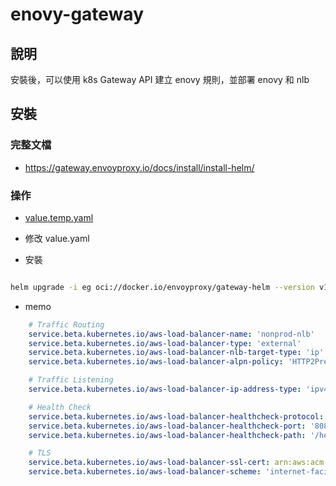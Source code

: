 # enovy-gateway

## 說明

安裝後，可以使用 k8s Gateway API 建立 enovy 規則，並部署 enovy 和 nlb

## 安裝

### 完整文檔

* <https://gateway.envoyproxy.io/docs/install/install-helm/>

### 操作

* [value.temp.yaml](https://github.com/envoyproxy/gateway/blob/main/charts/gateway-helm/values.tmpl.yaml)

* 修改 value.yaml

* 安裝

``` zsh

helm upgrade -i eg oci://docker.io/envoyproxy/gateway-helm --version v1.3.0 -n gateway --create-namespace -f values.yaml

```

* memo

```yaml
    # Traffic Routing
    service.beta.kubernetes.io/aws-load-balancer-name: 'nonprod-nlb'
    service.beta.kubernetes.io/aws-load-balancer-type: 'external'
    service.beta.kubernetes.io/aws-load-balancer-nlb-target-type: 'ip'
    service.beta.kubernetes.io/aws-load-balancer-alpn-policy: 'HTTP2Preferred'

    # Traffic Listening
    service.beta.kubernetes.io/aws-load-balancer-ip-address-type: 'ipv4'

    # Health Check
    service.beta.kubernetes.io/aws-load-balancer-healthcheck-protocol: 'http'
    service.beta.kubernetes.io/aws-load-balancer-healthcheck-port: '8081'
    service.beta.kubernetes.io/aws-load-balancer-healthcheck-path: '/healthz'

    # TLS
    service.beta.kubernetes.io/aws-load-balancer-ssl-cert: arn:aws:acm:ap-southeast-1:418295696814:certificate/3d120155-2e7d-4502-a40b-00d213082500
    service.beta.kubernetes.io/aws-load-balancer-scheme: 'internet-facing'
```
